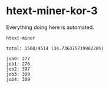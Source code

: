 # htext-miner-kor-3

Everything doing here is automated.

```
htext-miner

total: 1568/4514 (34.73637571998228%)

job0: 277
job1: 276
job2: 397
job3: 309
job4: 309
```